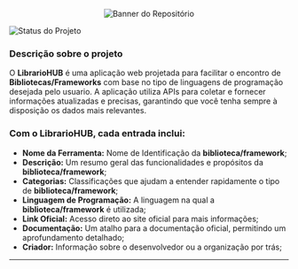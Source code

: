 <p align="center">
  <img src="https://github.com/user-attachments/assets/746c3c1c-d4c7-4118-96a6-0335952bfc4c" alt="Banner do Repositório">
</p>


![Status do Projeto](http://img.shields.io/static/v1?label=STATUS&message=EM-DESENVOLVIMENTO&color=yellow&style=for-the-badge)

### Descrição sobre o projeto

O **LibrarioHUB** é uma aplicação web projetada para facilitar o encontro de **Bibliotecas/Frameworks** com base no tipo de linguagens de programação desejada pelo usuario. A aplicação utiliza APIs para coletar e fornecer informações atualizadas e precisas, garantindo que você tenha sempre à disposição os dados mais relevantes.

### **Com o LibrarioHUB, cada entrada inclui:**

- **Nome da Ferramenta:** Nome de Identificação da **biblioteca/framework**;
- **Descrição:** Um resumo geral das funcionalidades e propósitos da **biblioteca/framework**;
- **Categorias:** Classificações que ajudam a entender rapidamente o tipo de **biblioteca/framework**;
- **Linguagem de Programação:** A linguagem na qual a **biblioteca/framework** é utilizada;
- **Link Oficial:** Acesso direto ao site oficial para mais informações;
- **Documentação:** Um atalho para a documentação oficial, permitindo um aprofundamento detalhado;
- **Criador:** Informação sobre o desenvolvedor ou a organização por trás;

<hr>
